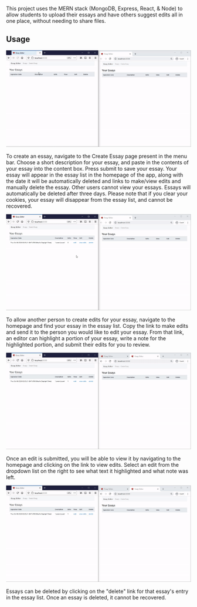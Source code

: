 This project uses the MERN stack (MongoDB, Express, React, & Node) to allow students to upload their essays and have others suggest edits all in one place, without needing to share files.

## Usage

![Create Essay](https://raw.githubusercontent.com/ryanzflores/EssayEditor/master/backend/CreateEssay.gif)

To create an essay, navigate to the Create Essay page present in the menu bar. Choose a short description for your essay, and paste in the contents of your essay into the content box. Press submit to save your essay. Your essay will appear in the essay list in the homepage of the app, along with the date it will be automatically deleted and links to make/view edits and manually delete the essay. Other users cannot view your essays. Essays will automatically be deleted after three days. Please note that if you clear your cookies, your essay will disappear from the essay list, and cannot be recovered.

![Edit Essay](https://raw.githubusercontent.com/ryanzflores/EssayEditor/master/backend/EditEssay.gif)

To allow another person to create edits for your essay, navigate to the homepage and find your essay in the essay list. Copy the link to make edits and send it to the person you would like to edit your essay. From that link, an editor can highlight a portion of your essay, write a note for the highlighted portion, and submit their edits for you to review. 

![View Edits](https://raw.githubusercontent.com/ryanzflores/EssayEditor/master/backend/ViewEdits.gif)

Once an edit is submitted, you will be able to view it by navigating to the homepage and clicking on the link to view edits. Select an edit from the dropdown list on the right to see what text it highlighted and what note was left. 

![Delete Essay](https://raw.githubusercontent.com/ryanzflores/EssayEditor/master/backend/DeleteEssay.gif)

Essays can be deleted by clicking on the "delete" link for that essay's entry in the essay list. Once an essay is deleted, it cannot be recovered.
